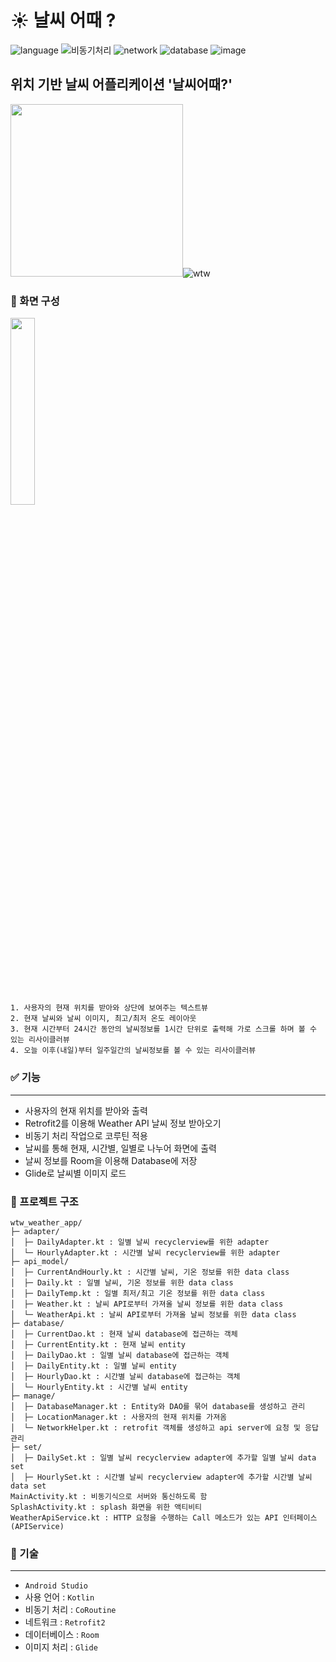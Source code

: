 
# ☀️ 날씨 어때 ?

![language](https://img.shields.io/badge/language-Kotlin-9cf)
![비동기처리](https://img.shields.io/badge/%EB%B9%84%EB%8F%99%EA%B8%B0%EC%B2%98%EB%A6%AC-CoRoutine-6054d1)
![network](https://img.shields.io/badge/network-Retrofit2-yellow)
![database](https://img.shields.io/badge/database-Room-d9fff8)
![image](https://img.shields.io/badge/image-Glide-edfcd2)
## 위치 기반 날씨 어플리케이션 '날씨어때?'

<img src="https://user-images.githubusercontent.com/57751515/120882526-6e2c3000-c613-11eb-8f7a-7b794c3ac99d.png" width="276">![wtw](https://user-images.githubusercontent.com/57751515/116548614-71a30c00-a92f-11eb-8aa1-75c450a55017.gif)

### :iphone: 화면 구성

<img src="https://user-images.githubusercontent.com/57751515/120883685-9323a180-c619-11eb-945e-feffcce4f649.png" width="27.7%">

    1. 사용자의 현재 위치를 받아와 상단에 보여주는 텍스트뷰
    2. 현재 날씨와 날씨 이미지, 최고/최저 온도 레이아웃
    3. 현재 시간부터 24시간 동안의 날씨정보를 1시간 단위로 출력해 가로 스크롤 하며 볼 수 있는 리사이클러뷰
    4. 오늘 이후(내일)부터 일주일간의 날씨정보를 볼 수 있는 리사이클러뷰

### ✅ 기능
--------------------------------------
- 사용자의 현재 위치를 받아와 출력
- Retrofit2를 이용해 Weather API 날씨 정보 받아오기
- 비동기 처리 작업으로 코루틴 적용
- 날씨를 통해 현재, 시간별, 일별로 나누어 화면에 출력
- 날씨 정보를 Room을 이용해 Database에 저장
- Glide로 날씨별 이미지 로드

### 📁 프로젝트 구조
```
wtw_weather_app/
├─ adapter/
│  ├─ DailyAdapter.kt : 일별 날씨 recyclerview를 위한 adapter
│  └─ HourlyAdapter.kt : 시간별 날씨 recyclerview를 위한 adapter
├─ api_model/
│  ├─ CurrentAndHourly.kt : 시간별 날씨, 기온 정보를 위한 data class
│  ├─ Daily.kt : 일별 날씨, 기온 정보를 위한 data class
│  ├─ DailyTemp.kt : 일별 최저/최고 기온 정보를 위한 data class
│  ├─ Weather.kt : 날씨 API로부터 가져올 날씨 정보를 위한 data class
│  └─ WeatherApi.kt : 날씨 API로부터 가져올 날씨 정보를 위한 data class
├─ database/
│  ├─ CurrentDao.kt : 현재 날씨 database에 접근하는 객체
│  ├─ CurrentEntity.kt : 현재 날씨 entity
│  ├─ DailyDao.kt : 일별 날씨 database에 접근하는 객체
│  ├─ DailyEntity.kt : 일별 날씨 entity
│  ├─ HourlyDao.kt : 시간별 날씨 database에 접근하는 객체
│  └─ HourlyEntity.kt : 시간별 날씨 entity
├─ manage/
│  ├─ DatabaseManager.kt : Entity와 DAO를 묶어 database를 생성하고 관리
│  ├─ LocationManager.kt : 사용자의 현재 위치를 가져옴
│  └─ NetworkHelper.kt : retrofit 객체를 생성하고 api server에 요청 및 응답 관리
├─ set/
│  ├─ DailySet.kt : 일별 날씨 recyclerview adapter에 추가할 일별 날씨 data set
│  ├─ HourlySet.kt : 시간별 날씨 recyclerview adapter에 추가할 시간별 날씨 data set
MainActivity.kt : 비동기식으로 서버와 통신하도록 함
SplashActivity.kt : splash 화면을 위한 액티비티
WeatherApiService.kt : HTTP 요청을 수행하는 Call 메소드가 있는 API 인터페이스(APIService)
```

### 🛶 기술
--------------------------------------
- `Android Studio`
- 사용 언어 : `Kotlin`
- 비동기 처리 : `CoRoutine`
- 네트워크 : `Retrofit2`
- 데이터베이스 : `Room`
- 이미지 처리 : `Glide`
